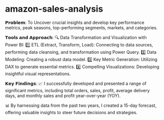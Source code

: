 # amazon-sales-analysis
𝗣𝗿𝗼𝗯𝗹𝗲𝗺: To Uncover crucial insights and develop key performance metrics, peak seasons, top-performing segments, markets, and categories.

𝗧𝗼𝗼𝗹𝘀 𝗮𝗻𝗱 𝗔𝗽𝗽𝗿𝗼𝗮𝗰𝗵:
🔍 Data Transformation and Visualization with Power BI:
1️⃣ ETL (Extract, Transform, Load): Connecting to data sources, performing data cleansing, and transformation using Power Query.
2️⃣ Data Modeling: Creating a robust data model.
3️⃣ Key Metric Generation: Utilizing DAX to generate essential metrics.
4️⃣ Compelling Visualizations: Developing insightful visual representations.

𝗞𝗲𝘆 𝗙𝗶𝗻𝗱𝗶𝗻𝗴𝘀:
📈 I successfully developed and presented a range of significant metrics, including total orders, sales, profit, average delivery days, and monthly sales and profit year-over-year (YOY). 

📊 By harnessing data from the past two years, I created a 15-day forecast, offering valuable insights to steer future decisions and strategies.
